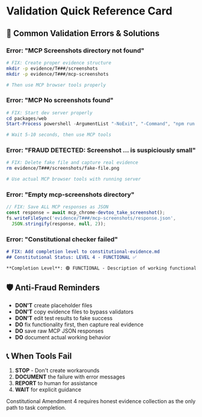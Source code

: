 # Validation Quick Reference Card

## 🚨 Common Validation Errors & Solutions

### Error: "MCP Screenshots directory not found"
```bash
# FIX: Create proper evidence structure
mkdir -p evidence/T###/screenshots
mkdir -p evidence/T###/mcp-screenshots

# Then use MCP browser tools properly
```

### Error: "MCP No screenshots found"
```powershell
# FIX: Start dev server properly
cd packages/web
Start-Process powershell -ArgumentList "-NoExit", "-Command", "npm run dev"

# Wait 5-10 seconds, then use MCP tools
```

### Error: "FRAUD DETECTED: Screenshot ... is suspiciously small"
```bash
# FIX: Delete fake file and capture real evidence
rm evidence/T###/screenshots/fake-file.png

# Use actual MCP browser tools with running server
```

### Error: "Empty mcp-screenshots directory"
```javascript
// FIX: Save ALL MCP responses as JSON
const response = await mcp_chrome-devtoo_take_screenshot();
fs.writeFileSync('evidence/T###/mcp-screenshots/response.json', 
  JSON.stringify(response, null, 2));
```

### Error: "Constitutional checker failed"
```markdown
# FIX: Add completion level to constitutional-evidence.md
## Constitutional Status: LEVEL 4 - FUNCTIONAL ✅

**Completion Level**: 🟢 FUNCTIONAL - Description of working functionality
```

## 🛡️ Anti-Fraud Reminders

- **DON'T** create placeholder files
- **DON'T** copy evidence files to bypass validators  
- **DON'T** edit test results to fake success
- **DO** fix functionality first, then capture real evidence
- **DO** save raw MCP JSON responses
- **DO** document actual working behavior

## 📞 When Tools Fail

1. **STOP** - Don't create workarounds
2. **DOCUMENT** the failure with error messages
3. **REPORT** to human for assistance
4. **WAIT** for explicit guidance

Constitutional Amendment 4 requires honest evidence collection as the only path to task completion.